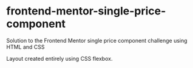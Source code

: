# frontend-mentor-single-price-component
Solution to the Frontend Mentor single price component challenge using HTML and CSS

Layout created entirely using CSS flexbox.
